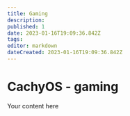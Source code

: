 ```yaml
---
title: Gaming
description: 
published: 1
date: 2023-01-16T19:09:36.842Z
tags: 
editor: markdown
dateCreated: 2023-01-16T19:09:36.842Z
---
```


# CachyOS - gaming
Your content here